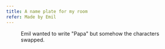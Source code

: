 ```yaml
---
title: A name plate for my room
refer: Made by Emil
---
```

<figure>
<img src="/img/emil-drawing/IMG_0982D.jpg" alt="">
<figcaption>Emil wanted to write "Papa" but somehow the characters swapped.</figcaption>
</figure>